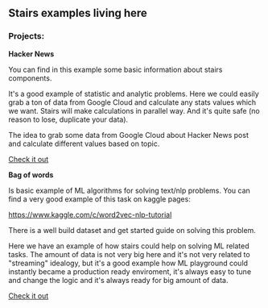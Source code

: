 
## Stairs examples living here


### Projects:

**Hacker News**

You can find in this example some basic information about
stairs components.

It's a good example of statistic and analytic problems. Here we could
easily grab a ton of data from Google Cloud and calculate any stats
values which we want. Stairs will make calculations in parallel way. 
And it's quite safe (no reason to lose, duplicate your data).

The idea to grab some data from Google Cloud about Hacker News post
and calculate different values based on topic. 


[Check it out](https://github.com/electronick1/stairs_examples/tree/master/hacker_news)


**Bag of words**

Is basic example of ML algorithms for solving text/nlp problems.
You can find a very good example of this task on kaggle pages:

https://www.kaggle.com/c/word2vec-nlp-tutorial

There is a well build dataset and get started guide on solving this problem.

Here we have an example of how stairs could help on solving ML related
tasks. The amount of data is not very big here and it's not very related
to "streaming" idealogy, but it's a good example how ML playground 
could instantly became a production ready enviroment,  it's always
easy to tune and change the logic and it's always ready for big amount of
data.

[Check it out](https://github.com/electronick1/stairs_examples/tree/master/bag_of_words) 

